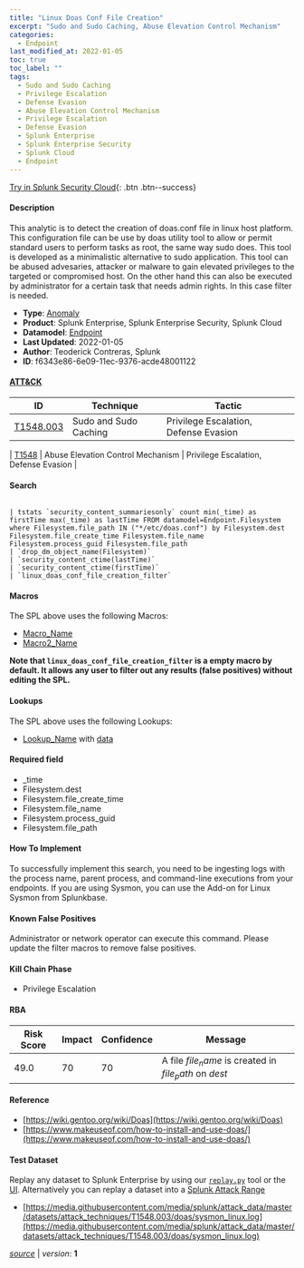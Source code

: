 ```yaml
---
title: "Linux Doas Conf File Creation"
excerpt: "Sudo and Sudo Caching, Abuse Elevation Control Mechanism"
categories:
  - Endpoint
last_modified_at: 2022-01-05
toc: true
toc_label: ""
tags:
  - Sudo and Sudo Caching
  - Privilege Escalation
  - Defense Evasion
  - Abuse Elevation Control Mechanism
  - Privilege Escalation
  - Defense Evasion
  - Splunk Enterprise
  - Splunk Enterprise Security
  - Splunk Cloud
  - Endpoint
---
```




[Try in Splunk Security Cloud](https://www.splunk.com/en_us/cyber-security.html){: .btn .btn--success}

#### Description

This analytic is to detect the creation of doas.conf file in linux host platform. This configuration file can be use by doas utility tool to allow or permit standard users to perform tasks as root, the same way sudo does. This tool is developed as a minimalistic alternative to sudo application. This tool can be abused advesaries, attacker or malware to gain elevated privileges to the targeted or compromised host. On the other hand this can also be executed by administrator for a certain task that needs admin rights. In this case filter is needed.

- **Type**: [Anomaly](https://github.com/splunk/security_content/wiki/Detection-Analytic-Types)
- **Product**: Splunk Enterprise, Splunk Enterprise Security, Splunk Cloud
- **Datamodel**: [Endpoint](https://docs.splunk.com/Documentation/CIM/latest/User/Endpoint)
- **Last Updated**: 2022-01-05
- **Author**: Teoderick Contreras, Splunk
- **ID**: f6343e86-6e09-11ec-9376-acde48001122


#### [ATT&CK](https://attack.mitre.org/)

| ID             | Technique      |  Tactic           |
| -------------- | -------------- |------------------ |
| [T1548.003](https://attack.mitre.org/techniques/T1548/003/) | Sudo and Sudo Caching | Privilege Escalation, Defense Evasion |

| [T1548](https://attack.mitre.org/techniques/T1548/) | Abuse Elevation Control Mechanism | Privilege Escalation, Defense Evasion |

#### Search

```

| tstats `security_content_summariesonly` count min(_time) as firstTime max(_time) as lastTime FROM datamodel=Endpoint.Filesystem where Filesystem.file_path IN ("*/etc/doas.conf") by Filesystem.dest Filesystem.file_create_time Filesystem.file_name Filesystem.process_guid Filesystem.file_path 
| `drop_dm_object_name(Filesystem)` 
| `security_content_ctime(lastTime)` 
| `security_content_ctime(firstTime)` 
| `linux_doas_conf_file_creation_filter`
```

#### Macros
The SPL above uses the following Macros:
* [Macro_Name](https://)
* [Macro2_Name](https://)

**Note that `linux_doas_conf_file_creation_filter` is a empty macro by default. It allows any user to filter out any results (false positives) without editing the SPL.**

#### Lookups
The SPL above uses the following Lookups:

* [Lookup_Name]() with [data]()

#### Required field
* _time
* Filesystem.dest
* Filesystem.file_create_time
* Filesystem.file_name
* Filesystem.process_guid
* Filesystem.file_path


#### How To Implement
To successfully implement this search, you need to be ingesting logs with the process name, parent process, and command-line executions from your endpoints. If you are using Sysmon, you can use the Add-on for Linux Sysmon from Splunkbase.

#### Known False Positives
Administrator or network operator can execute this command. Please update the filter macros to remove false positives.

#### Kill Chain Phase
* Privilege Escalation



#### RBA

| Risk Score  | Impact      | Confidence   | Message      |
| ----------- | ----------- |--------------|--------------|
| 49.0 | 70 | 70 | A file $file_name$ is created in $file_path$ on $dest$ |




#### Reference

* [https://wiki.gentoo.org/wiki/Doas](https://wiki.gentoo.org/wiki/Doas)
* [https://www.makeuseof.com/how-to-install-and-use-doas/](https://www.makeuseof.com/how-to-install-and-use-doas/)



#### Test Dataset
Replay any dataset to Splunk Enterprise by using our [`replay.py`](https://github.com/splunk/attack_data#using-replaypy) tool or the [UI](https://github.com/splunk/attack_data#using-ui).
Alternatively you can replay a dataset into a [Splunk Attack Range](https://github.com/splunk/attack_range#replay-dumps-into-attack-range-splunk-server)

* [https://media.githubusercontent.com/media/splunk/attack_data/master/datasets/attack_techniques/T1548.003/doas/sysmon_linux.log](https://media.githubusercontent.com/media/splunk/attack_data/master/datasets/attack_techniques/T1548.003/doas/sysmon_linux.log)



[*source*](https://github.com/splunk/security_content/tree/develop/detections/endpoint/linux_doas_conf_file_creation.yml) \| *version*: **1**